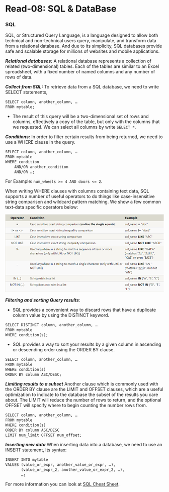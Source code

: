 # Read-08: SQL & DataBase

### SQL
SQL, or Structured Query Language, is a language designed to allow both technical and non-technical users query, manipulate, and transform data from a relational database. And due to its simplicity, SQL databases provide safe and scalable storage for millions of websites and mobile applications.

***Relational databases:*** A relational database represents a collection of related (two-dimensional) tables. Each of the tables are similar to an Excel spreadsheet, with a fixed number of named columns and any number of rows of data.

***Collect from SQL:*** To retrieve data from a SQL database, we need to write SELECT statements, 
```
SELECT column, another_column, …
FROM mytable;
```
* The result of this query will be a two-dimensional set of rows and columns, effectively a copy of the table, but only with the columns that we requested. We can select all columns by write `SELECT *`.

***Conditions:*** In order to filter certain results from being returned, we need to use a WHERE clause in the query.
```
SELECT column, another_column, …
FROM mytable
WHERE condition
    AND/OR another_condition
    AND/OR …;
```
For Example: `num_wheels >= 4 AND doors <= 2`.

When writing WHERE clauses with columns containing text data, SQL supports a number of useful operators to do things like case-insensitive string comparison and wildcard pattern matching. We show a few common text-data specific operators below:

![image](images/rd4.png)

***Filtering and sorting Query results***:
* SQL provides a convenient way to discard rows that have a duplicate column value by using the DISTINCT keyword.
```
SELECT DISTINCT column, another_column, …
FROM mytable
WHERE condition(s);
```
* SQL provides a way to sort your results by a given column in ascending or descending order using the ORDER BY clause.
```
SELECT column, another_column, …
FROM mytable
WHERE condition(s)
ORDER BY column ASC/DESC;
```

***Limiting results to a subset***
Another clause which is commonly used with the ORDER BY clause are the LIMIT and OFFSET clauses, which are a useful optimization to indicate to the database the subset of the results you care about.
The LIMIT will reduce the number of rows to return, and the optional OFFSET will specify where to begin counting the number rows from.
```
SELECT column, another_column, …
FROM mytable
WHERE condition(s)
ORDER BY column ASC/DESC
LIMIT num_limit OFFSET num_offset;
```
***Inserting new data***
When inserting data into a database, we need to use an INSERT statement, Its syntax:
```
INSERT INTO mytable
VALUES (value_or_expr, another_value_or_expr, …),
       (value_or_expr_2, another_value_or_expr_2, …),
       …;
```
For more information you can look at [SQL Cheat Sheet](http://www.cheat-sheets.org/sites/sql.su/).